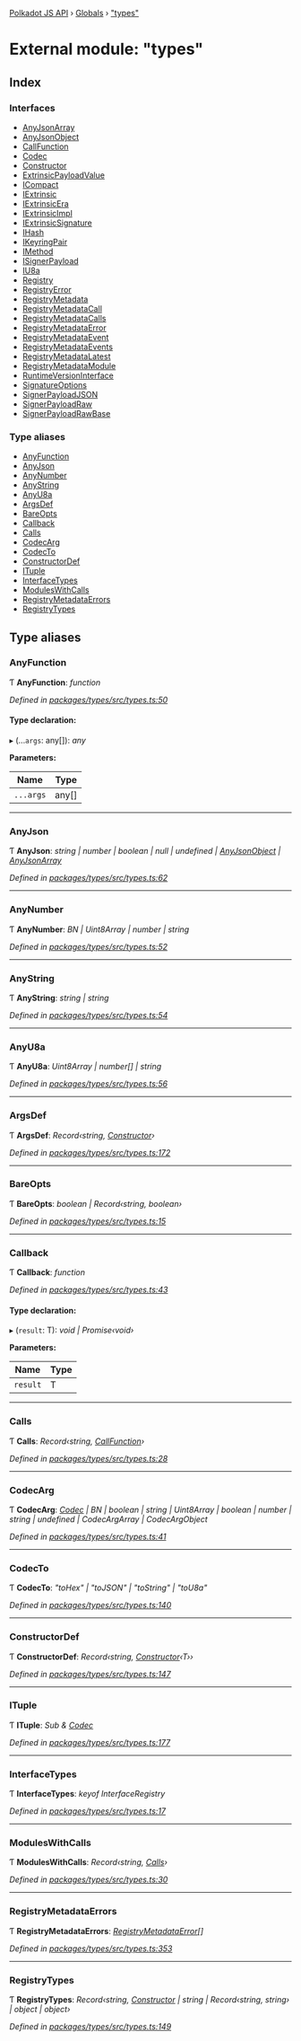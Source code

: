 [Polkadot JS API](../README.md) › [Globals](../globals.md) › ["types"](_types_.md)

# External module: "types"

## Index

### Interfaces

* [AnyJsonArray](../interfaces/_types_.anyjsonarray.md)
* [AnyJsonObject](../interfaces/_types_.anyjsonobject.md)
* [CallFunction](../interfaces/_types_.callfunction.md)
* [Codec](../interfaces/_types_.codec.md)
* [Constructor](../interfaces/_types_.constructor.md)
* [ExtrinsicPayloadValue](../interfaces/_types_.extrinsicpayloadvalue.md)
* [ICompact](../interfaces/_types_.icompact.md)
* [IExtrinsic](../interfaces/_types_.iextrinsic.md)
* [IExtrinsicEra](../interfaces/_types_.iextrinsicera.md)
* [IExtrinsicImpl](../interfaces/_types_.iextrinsicimpl.md)
* [IExtrinsicSignature](../interfaces/_types_.iextrinsicsignature.md)
* [IHash](../interfaces/_types_.ihash.md)
* [IKeyringPair](../interfaces/_types_.ikeyringpair.md)
* [IMethod](../interfaces/_types_.imethod.md)
* [ISignerPayload](../interfaces/_types_.isignerpayload.md)
* [IU8a](../interfaces/_types_.iu8a.md)
* [Registry](../interfaces/_types_.registry.md)
* [RegistryError](../interfaces/_types_.registryerror.md)
* [RegistryMetadata](../interfaces/_types_.registrymetadata.md)
* [RegistryMetadataCall](../interfaces/_types_.registrymetadatacall.md)
* [RegistryMetadataCalls](../interfaces/_types_.registrymetadatacalls.md)
* [RegistryMetadataError](../interfaces/_types_.registrymetadataerror.md)
* [RegistryMetadataEvent](../interfaces/_types_.registrymetadataevent.md)
* [RegistryMetadataEvents](../interfaces/_types_.registrymetadataevents.md)
* [RegistryMetadataLatest](../interfaces/_types_.registrymetadatalatest.md)
* [RegistryMetadataModule](../interfaces/_types_.registrymetadatamodule.md)
* [RuntimeVersionInterface](../interfaces/_types_.runtimeversioninterface.md)
* [SignatureOptions](../interfaces/_types_.signatureoptions.md)
* [SignerPayloadJSON](../interfaces/_types_.signerpayloadjson.md)
* [SignerPayloadRaw](../interfaces/_types_.signerpayloadraw.md)
* [SignerPayloadRawBase](../interfaces/_types_.signerpayloadrawbase.md)

### Type aliases

* [AnyFunction](_types_.md#anyfunction)
* [AnyJson](_types_.md#anyjson)
* [AnyNumber](_types_.md#anynumber)
* [AnyString](_types_.md#anystring)
* [AnyU8a](_types_.md#anyu8a)
* [ArgsDef](_types_.md#argsdef)
* [BareOpts](_types_.md#bareopts)
* [Callback](_types_.md#callback)
* [Calls](_types_.md#calls)
* [CodecArg](_types_.md#codecarg)
* [CodecTo](_types_.md#codecto)
* [ConstructorDef](_types_.md#constructordef)
* [ITuple](_types_.md#ituple)
* [InterfaceTypes](_types_.md#interfacetypes)
* [ModulesWithCalls](_types_.md#moduleswithcalls)
* [RegistryMetadataErrors](_types_.md#registrymetadataerrors)
* [RegistryTypes](_types_.md#registrytypes)

## Type aliases

###  AnyFunction

Ƭ **AnyFunction**: *function*

*Defined in [packages/types/src/types.ts:50](https://github.com/polkadot-js/api/blob/dd97e9daee/packages/types/src/types.ts#L50)*

#### Type declaration:

▸ (...`args`: any[]): *any*

**Parameters:**

Name | Type |
------ | ------ |
`...args` | any[] |

___

###  AnyJson

Ƭ **AnyJson**: *string | number | boolean | null | undefined | [AnyJsonObject](../interfaces/_types_.anyjsonobject.md) | [AnyJsonArray](../interfaces/_types_.anyjsonarray.md)*

*Defined in [packages/types/src/types.ts:62](https://github.com/polkadot-js/api/blob/dd97e9daee/packages/types/src/types.ts#L62)*

___

###  AnyNumber

Ƭ **AnyNumber**: *BN | Uint8Array | number | string*

*Defined in [packages/types/src/types.ts:52](https://github.com/polkadot-js/api/blob/dd97e9daee/packages/types/src/types.ts#L52)*

___

###  AnyString

Ƭ **AnyString**: *string | string*

*Defined in [packages/types/src/types.ts:54](https://github.com/polkadot-js/api/blob/dd97e9daee/packages/types/src/types.ts#L54)*

___

###  AnyU8a

Ƭ **AnyU8a**: *Uint8Array | number[] | string*

*Defined in [packages/types/src/types.ts:56](https://github.com/polkadot-js/api/blob/dd97e9daee/packages/types/src/types.ts#L56)*

___

###  ArgsDef

Ƭ **ArgsDef**: *Record‹string, [Constructor](../interfaces/_types_.constructor.md)›*

*Defined in [packages/types/src/types.ts:172](https://github.com/polkadot-js/api/blob/dd97e9daee/packages/types/src/types.ts#L172)*

___

###  BareOpts

Ƭ **BareOpts**: *boolean | Record‹string, boolean›*

*Defined in [packages/types/src/types.ts:15](https://github.com/polkadot-js/api/blob/dd97e9daee/packages/types/src/types.ts#L15)*

___

###  Callback

Ƭ **Callback**: *function*

*Defined in [packages/types/src/types.ts:43](https://github.com/polkadot-js/api/blob/dd97e9daee/packages/types/src/types.ts#L43)*

#### Type declaration:

▸ (`result`: T): *void | Promise‹void›*

**Parameters:**

Name | Type |
------ | ------ |
`result` | T |

___

###  Calls

Ƭ **Calls**: *Record‹string, [CallFunction](../interfaces/_types_.callfunction.md)›*

*Defined in [packages/types/src/types.ts:28](https://github.com/polkadot-js/api/blob/dd97e9daee/packages/types/src/types.ts#L28)*

___

###  CodecArg

Ƭ **CodecArg**: *[Codec](../interfaces/_types_.codec.md) | BN | boolean | string | Uint8Array | boolean | number | string | undefined | CodecArgArray | CodecArgObject*

*Defined in [packages/types/src/types.ts:41](https://github.com/polkadot-js/api/blob/dd97e9daee/packages/types/src/types.ts#L41)*

___

###  CodecTo

Ƭ **CodecTo**: *"toHex" | "toJSON" | "toString" | "toU8a"*

*Defined in [packages/types/src/types.ts:140](https://github.com/polkadot-js/api/blob/dd97e9daee/packages/types/src/types.ts#L140)*

___

###  ConstructorDef

Ƭ **ConstructorDef**: *Record‹string, [Constructor](../interfaces/_types_.constructor.md)‹T››*

*Defined in [packages/types/src/types.ts:147](https://github.com/polkadot-js/api/blob/dd97e9daee/packages/types/src/types.ts#L147)*

___

###  ITuple

Ƭ **ITuple**: *Sub & [Codec](../interfaces/_types_.codec.md)*

*Defined in [packages/types/src/types.ts:177](https://github.com/polkadot-js/api/blob/dd97e9daee/packages/types/src/types.ts#L177)*

___

###  InterfaceTypes

Ƭ **InterfaceTypes**: *keyof InterfaceRegistry*

*Defined in [packages/types/src/types.ts:17](https://github.com/polkadot-js/api/blob/dd97e9daee/packages/types/src/types.ts#L17)*

___

###  ModulesWithCalls

Ƭ **ModulesWithCalls**: *Record‹string, [Calls](_types_.md#calls)›*

*Defined in [packages/types/src/types.ts:30](https://github.com/polkadot-js/api/blob/dd97e9daee/packages/types/src/types.ts#L30)*

___

###  RegistryMetadataErrors

Ƭ **RegistryMetadataErrors**: *[RegistryMetadataError](../interfaces/_types_.registrymetadataerror.md)[]*

*Defined in [packages/types/src/types.ts:353](https://github.com/polkadot-js/api/blob/dd97e9daee/packages/types/src/types.ts#L353)*

___

###  RegistryTypes

Ƭ **RegistryTypes**: *Record‹string, [Constructor](../interfaces/_types_.constructor.md) | string | Record‹string, string› | object | object›*

*Defined in [packages/types/src/types.ts:149](https://github.com/polkadot-js/api/blob/dd97e9daee/packages/types/src/types.ts#L149)*
